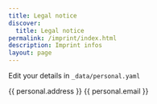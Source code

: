 ```yaml
---
title: Legal notice
discover:
  title: Legal notice
permalink: /imprint/index.html
description: Imprint infos
layout: page
---
```


Edit your details in `_data/personal.yaml`

{{ personal.address }}
{{ personal.email }}